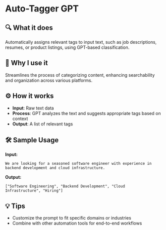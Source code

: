 # Auto-Tagger GPT

## 🔍 What it does
Automatically assigns relevant tags to input text, such as job descriptions, resumes, or product listings, using GPT-based classification.

## 🧠 Why I use it
Streamlines the process of categorizing content, enhancing searchability and organization across various platforms.

## ⚙️ How it works
- **Input**: Raw text data
- **Process**: GPT analyzes the text and suggests appropriate tags based on context
- **Output**: A list of relevant tags

## 🛠️ Sample Usage

**Input:**
```
We are looking for a seasoned software engineer with experience in backend development and cloud infrastructure.
```

**Output:**
```
["Software Engineering", "Backend Development", "Cloud Infrastructure", "Hiring"]
```

## 💡 Tips
- Customize the prompt to fit specific domains or industries
- Combine with other automation tools for end-to-end workflows
